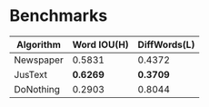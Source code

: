 # Benchmarks
|Algorithm|Word IOU(H)|DiffWords(L)|
|---------|-----------|------------|
|Newspaper|     0.5831|      0.4372|
|JusText  |**0.6269** |**0.3709**  |
|DoNothing|     0.2903|      0.8044|
